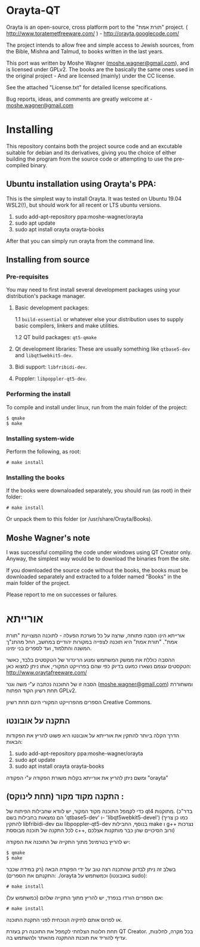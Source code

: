 # Orayta-QT

Orayta is an open-source, cross platform port to the "תורת אמת" project.
( http://www.toratemetfreeware.com/ ) - http://orayta.googlecode.com/

The project intends to allow free and simple access to Jewish sources, from the Bible, Mishna and Talmud, to books written in the last years.

This port was written by Moshe Wagner (moshe.wagner@gmail.com), and is licensed under GPLv2.
The books are the basically the same ones used in the original project - And are licensed (mainly) under the CC license.

See the attached "License.txt" for detailed license specifications.

Bug reports, ideas, and comments are greatly welcome at -
moshe.wagner@gmail.com

# Installing

This repository contains both the project source code and an excutable suitable for debian and its derivatives, giving you the choice of either building the program from the source code or attempting to use the pre-compiled binary.

## Ubuntu installation using Orayta's PPA:

This is the simplest way to install Orayta. It was tested on Ubuntu 19.04 WSL2(!), but should work for all recent or LTS ubuntu versions.

1. sudo add-apt-repository ppa:moshe-wagner/orayta
2. sudo apt update
3. sudo apt install orayta orayta-books

After that you can simply run orayta from the command line.

## Installing from source

### Pre-requisites

You may need to first install several development packages using your distribution's package manager.

1. Basic development packages:

   1.1 `build-essential` or whatever else your distribution uses to supply basic compilers, linkers and make utilities.

   1.2 QT build packages: `qt5-qmake`

2. Qt development libraries: These are usually something like `qtbase5-dev` and `libqt5webkit5-dev`.

3. Bidi support: `libfribidi-dev`.

4. Poppler: `libpoppler-qt5-dev`.

### Performing the install 

To compile and install under linux, run from the main folder of the project:
```
$ qmake
$ make
```

### Installing system-wide

Perform the following, as root:
```
# make install
```
### Installing the books

If the books were downaloaded separately, you should run (as root) in their folder:
```
# make install
```
Or unpack them to this folder (or /usr/share/Orayta/Books).

## Moshe Wagner's note

I was successful compiling the code under windows using QT Creator only. Anyway, the simplest way would be to download the binaries from the site. 

If you downloaded the source code without the books, the books must be downloaded separately and extracted to a folder named "Books" in the main folder of the project.

Please report to me on successes or failures.

# אורייתא

אורייתא הינו הסבה פתוחה, שרצה על כל מערכת הפעלה - לתוכנה המצויינת "תורת אמת".
"תורת אמת" היא תוכנה לצפייה במקורות יהודיים במחשב, החל מהתנ"ך המשנה והתלמוד, ועד לספרים בני ימינו.

ההסבה כוללת את ממשק המשתמש ומנוע הרינדור של הטקסטים בלבד, כאשר הטקסטים עצמם נשארו כמעט בדיוק כפי שהם בפרוייקט המקורי, אותו ניתן למצוא כאן:
http://www.oraytafreeware.com/

הסבה זו של התוכנה נכתבה ע"י משה וגנר
(moshe.wagner@gmail.com)
ומשחוררת תחת רשיון הקוד הפתוח GPLv2.

הספרים מהפרוייקט המקורי הינם תחת רשיון Creative Commons.

## התקנה על אובונטו

הדרך הקלה ביותר להתקין את אורייתא על אובונטו היא פשוט להריץ את הפקודות הבאות:

1. sudo add-apt-repository ppa:moshe-wagner/orayta
2. sudo apt update
3. sudo apt install orayta orayta-books

ומשם ניתן להריץ את אורייתא בקלות משורת הפקודה ע"י הפקודה "orayta"


## התקנה מקוד מקור (תחת לינוקס) :
כדי לקמפל התוכנה מקוד המקור, יש לוודא שחבילות הפיתוח של qt4 מתוקנות.
(בדר"כ הם נמצאות בחבילות בשם  'qtbase5-dev' ו- 'libqt5webkit5-devel')
(כמו כן צריך להתקין libfribidi-dev וגם libpoppler-qt5-dev
בנוסף, החבילות make ו g++ נצרכות לכל התקנה של תוכנה מבוססת c++, ורוב הסיכויים שהן כבר מותקנות אצלכם)

יש להריץ בטרמינל מתוך התקייה של התוכנה את הפקודה:
```
$ qmake
$ make
```
בשלב זה ניתן לבדוק שהתכנה רצה טוב על ידי הפקודה הבאה (רק במידה שכבר התקנתם את הספרים):
./orayta
וכמשתמש על (באובונטו sudo):
```
# make install
```
אם הספרים הורדו בנפרד, יש להריץ מתוך התקייה שלהם (כמשתמש על):
```
# make install
```
או לפרוס אותם לתיקיה הנוכחית לפני התקנת התוכנה.


תחת חלונות הצלחתי לקמפל את התוכנה רק בעזרת QT Creator.
בכל מקרה, לחלונות, עדיף להוריד את תוכנת ההתקנה מהאתר ולהשתמש בה.



